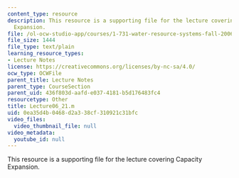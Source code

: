 ```yaml
---
content_type: resource
description: This resource is a supporting file for the lecture covering Capacity
  Expansion.
file: /ol-ocw-studio-app/courses/1-731-water-resource-systems-fall-2006/0ea35d4b0468d2a338cf310921c31bfc_Lecture06_21.m
file_size: 1444
file_type: text/plain
learning_resource_types:
- Lecture Notes
license: https://creativecommons.org/licenses/by-nc-sa/4.0/
ocw_type: OCWFile
parent_title: Lecture Notes
parent_type: CourseSection
parent_uid: 436f803d-aafd-e037-4181-b5d176483fc4
resourcetype: Other
title: Lecture06_21.m
uid: 0ea35d4b-0468-d2a3-38cf-310921c31bfc
video_files:
  video_thumbnail_file: null
video_metadata:
  youtube_id: null
---
```

This resource is a supporting file for the lecture covering Capacity Expansion.